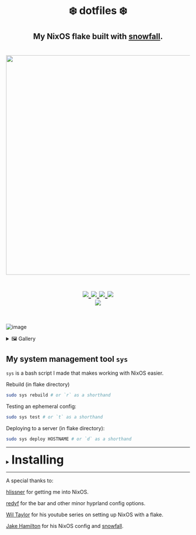 <h1 align="center"> ❄️ dotfiles ❄️</h1>
<h2 align="center">My NixOS flake built with <a href="https://github.com/snowfallorg/lib">snowfall</a>.</h2>

<h1 align="center">
<a href='#'><img src="https://raw.githubusercontent.com/catppuccin/catppuccin/main/assets/palette/macchiato.png" width="600px"/></a>
  <br>
  <br>
  <div>
    <a href="https://github.com/Iogamaster/dotfiles/issues">
        <img src="https://img.shields.io/github/issues/Iogamaster/dotfiles?color=fab387&labelColor=303446&style=for-the-badge">
    </a>
    <a href="https://github.com/Iogamaster/dotfiles/stargazers">
        <img src="https://img.shields.io/github/stars/Iogamaster/dotfiles?color=ca9ee6&labelColor=303446&style=for-the-badge">
    </a>
    <a href="https://github.com/Iogamaster/dotfiles">
        <img src="https://img.shields.io/github/repo-size/Iogamaster/dotfiles?color=ea999c&labelColor=303446&style=for-the-badge">
    </a>
    <a href="https://github.com/Iogamaster/dotfiles/blob/main/.github/LICENCE">
        <img src="https://img.shields.io/static/v1.svg?style=for-the-badge&label=License&message=MIT&logoColor=ca9ee6&colorA=313244&colorB=cba6f7"/>
    </a>
    <br>
    </div>
        <img href="https://builtwithnix.org" src="https://builtwithnix.org/badge.svg"/>
   </h1>
   <br>

![image](https://github.com/IogaMaster/dotfiles/assets/67164465/1605c3d2-ca38-4942-a2f5-a1288c19d8e3)

<details>
<summary>🖼️ Gallery</summary>

![image](https://github.com/IogaMaster/dotfiles/assets/67164465/83bc1ff5-74d6-4043-8def-9f5e971a801f)
![image](https://github.com/IogaMaster/dotfiles/assets/67164465/dac697f5-870f-42bd-9b5e-f35c019f96e1)

</details>

## My system management tool `sys`

`sys` is a bash script I made that makes working with NixOS easier.

Rebuild (in flake directory)

```sh
sudo sys rebuild # or `r` as a shorthand
```

Testing an ephemeral config:

```sh
sudo sys test # or `t` as a shorthand
```

Deploying to a server (in flake directory):

```sh
sudo sys deploy HOSTNAME # or `d` as a shorthand
```

______________________________________________________________________

<details>
<summary><b><font size="+3">Installing</font></b></summary>

### Build install iso

```sh
# Graphical
nix build .#install-isoConfigurations.graphical

# Minimal tty
nix build .#install-isoConfigurations.minimal
```

### Basic Setup

Network manager is installed by default.
If you need wifi.

```sh
nmtui
```

Now become root.

```sh
sudo su
```

### Disks

This is pretty much copy and paste.

<details>
<summary>UEFI</summary>

```sh
# Become root
sudo -i

# Assuming /dev/sda is the device you are installing to.
parted /dev/sda -- mklabel gpt
parted /dev/sda -- mkpart primary 512MB -8GB
parted /dev/sda -- mkpart primary linux-swap -8GB 100%
parted /dev/sda -- mkpart ESP fat32 1MB 512MB
parted /dev/sda -- set 3 esp on

# Make filesystems and mount
mkfs.ext4 -L nixos /dev/sda1
mkswap -L swap /dev/sda2
mkfs.fat -F 32 -n boot /dev/sda3
mount /dev/disk/by-label/nixos /mnt
mkdir -p /mnt/boot
mount /dev/disk/by-label/boot /mnt/boot
swapon /dev/sda2
```

</details>

<details>
<summary>BIOS</summary>

```sh
# Become root
sudo -i

# Assuming /dev/sda is the device you are installing to.
parted /dev/sda -- mklabel msdos
parted /dev/sda -- mkpart primary 1MB -8GB
parted /dev/sda -- set 1 boot on
parted /dev/sda -- mkpart primary linux-swap -8GB 100%

# Make filesystems and mount
mkfs.ext4 -L nixos /dev/sda1
mkswap -L swap /dev/sda2
mount /dev/disk/by-label/nixos /mnt
swapon /dev/sda2
```

</details>

### Final install

Now we need to add your system.

First clone the dotfiles in `/mnt`

```sh
git clone git@github.com:IogaMaster/dotfiles /mnt/.dotfiles
cd /mnt/.dotfiles/
```

Then copy the example config with the new hostname of your system.

```sh
# The `x86_64-linux` part comes from nixos generators, if you are using a different arch use that directory. eg `aarch64-linux` for arm
cp -r systems/x86_64-linux/example/ systems/x86_64-linux/hostname
```

> [!WARNING]\
> Do not use my hardware configurations they won't work with your system!

Generate your config and copy the hardware configuration.

```sh
nixos-generate-config --root /mnt
cp /mnt/etc/nixos/hardware-configuration.nix /mnt/.dotfiles/systems/x86_64-linux/hostname/
```

Then install.

```sh
nixos-install
```

### Post install.

> [!WARNING]\
> The default password for the iogamaster user is `password` please change it.

I normally clone the dotfiles repo to ~/.dotfiles/

</details>

______________________________________________________________________

A special thanks to:

[hlissner](https://github.com/hlissner/dotfiles) for getting me into NixOS.

[redyf](https://github.com/redyf/nixdots) for the bar and other minor hyprland config options.

[Wil Taylor](https://www.youtube.com/playlist?list=PL-saUBvIJzOkjAw_vOac75v-x6EzNzZq-) for his youtube series on setting up NixOS with a flake.

[Jake Hamilton](https://github.com/jakehamilton/config) for his NixOS config and [snowfall](https://github.com/snowfallorg/lib).
